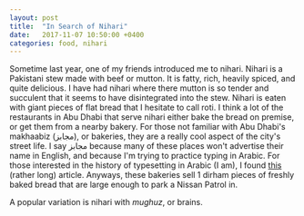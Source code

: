 ```yaml
---
layout: post
title:  "In Search of Nihari"
date:   2017-11-07 10:50:00 +0400
categories: food, nihari
---
```


Sometime last year, one of my friends introduced me to nihari. Nihari is a
Pakistani stew made with beef or mutton. It is fatty, rich, heavily spiced,
and quite delicious. I have had nihari where there mutton is so tender
and succulent that it seems to have disintegrated into the stew. Nihari is
eaten with giant pieces of flat bread that I hesitate to call roti. I think
a lot of the restaurants in Abu Dhabi that serve nihari either bake the bread
on premise, or get them from a nearby bakery. For those not familiar with
Abu Dhabi's makhaabiz (مجابز), or bakeries, they are a really cool aspect of
the city's street life. I say مجابز because many of these places won't
advertise their name in English, and because I'm trying to practice typing
in Arabic. For those interested in the history of typesetting in Arabic (I am),
I found [this]() (rather long) article. Anyways, these bakeries sell 1 dirham
pieces of freshly baked bread that are
large enough to park a Nissan Patrol in. 

 A popular
variation is nihari with _mughuz_, or brains.
